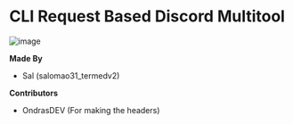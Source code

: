# CLI Request Based Discord Multitool

![image](https://github.com/user-attachments/assets/cb48a59c-0eea-4e02-a98b-25b733000add)

**Made By**
- Sal (salomao31_termedv2)

**Contributors**
- OndrasDEV (For making the headers)

